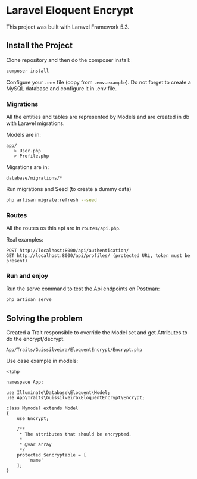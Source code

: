 # Laravel Eloquent Encrypt

This project was built with Laravel Framework 5.3.

## Install the Project

Clone repository and then do the composer install:

```bash
composer install
```

Configure your ```.env``` file (copy from ```.env.example```). Do not forget to create a MySQL database and configure it in .env file.

### Migrations

All the entities and tables are represented by Models and are created in db with Laravel migrations.

Models are in:

```
app/
   > User.php
   > Profile.php
```

Migrations are in:

```
database/migrations/*
```

Run migrations and Seed (to create a dummy data)

```bash
php artisan migrate:refresh --seed
```

### Routes

All the routes os this api are in ```routes/api.php```.

Real examples:

```
POST http://localhost:8000/api/authentication/
GET http://localhost:8000/api/profiles/ (protected URL, token must be present)
```

### Run and enjoy

Run the serve command to test the Api endpoints on Postman:

```bash
php artisan serve
```

## Solving the problem

Created a Trait responsible to override the Model set and get Attributes to do the encrypt/decrypt.

```
App/Traits/Guissilveira/EloquentEncrypt/Encrypt.php
```

Use case example in models:

```
<?php

namespace App;

use Illuminate\Database\Eloquent\Model;
use App\Traits\Guissilveira\EloquentEncrypt\Encrypt;

class Mymodel extends Model
{
    use Encrypt;

    /**
     * The attributes that should be encrypted.
     *
     * @var array
     */
    protected $encryptable = [
        'name'
    ];
}
```